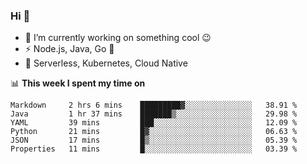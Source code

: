 ### Hi 👋

<!--
**nodejh/nodejh** is a ✨ _special_ ✨ repository because its `README.md` (this file) appears on your GitHub profile.

Here are some ideas to get you started:

- 🔭 I’m currently working on ...
- 🌱 I’m currently learning ...
- 👯 I’m looking to collaborate on ...
- 🤔 I’m looking for help with ...
- 💬 Ask me about ...
- 📫 How to reach me: ...
- 😄 Pronouns: ...
- ⚡ Fun fact: ...
-->

- 🔭 I’m currently working on something cool :wink:
- ⚡ Node.js, Java, Go :thought_balloon:
- 🤖 Serverless, Kubernetes, Cloud Native

📊 **This week I spent my time on**

<!--START_SECTION:waka-->

```text
Markdown     2 hrs 6 mins    █████████▓░░░░░░░░░░░░░░░   38.91 %
Java         1 hr 37 mins    ███████▒░░░░░░░░░░░░░░░░░   29.98 %
YAML         39 mins         ███░░░░░░░░░░░░░░░░░░░░░░   12.09 %
Python       21 mins         █▓░░░░░░░░░░░░░░░░░░░░░░░   06.63 %
JSON         17 mins         █▒░░░░░░░░░░░░░░░░░░░░░░░   05.39 %
Properties   11 mins         █░░░░░░░░░░░░░░░░░░░░░░░░   03.39 %
```

<!--END_SECTION:waka-->


<!--
:traffic_light: **Visitors**

![visitors](https://visitor-badge.glitch.me/badge?page_id=nodejh.nodejh)
-->
